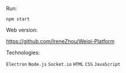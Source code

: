 Run:

```
npm start
```



Web version:

https://github.com/IreneZhou/Weiqi-Platform



Technologies:

`Electron`  `Node.js`  `Socket.io`  `HTML`  `CSS`  `JavaScript`